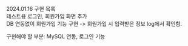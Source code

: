 2024.01.16 구현 목록 <br>
테스트용 로그인, 회원가입 화면 추가 <br>
DB 연동없이 회원가입 기능 구현 -> 회원가입 시 입력받은 정보 log에서 확인함. <br>

구현해야 할 부분: MySQL 연동, 로그인 기능
